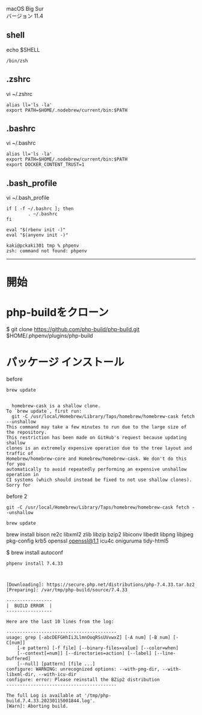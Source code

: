 macOS Big Sur  
バージョン 11.4

## shell
echo $SHELL
```
/bin/zsh
```


## .zshrc
vi ~/.zshrc
```
alias ll='ls -la'
export PATH=$HOME/.nodebrew/current/bin:$PATH
```

## .bashrc
vi ~/.bashrc
```
alias ll='ls -la'
export PATH=$HOME/.nodebrew/current/bin:$PATH
export DOCKER_CONTENT_TRUST=1
```

## .bash_profile
vi ~/.bash_profile
```
if [ -f ~/.bashrc ]; then
        . ~/.bashrc
fi

eval "$(rbenv init -)"
eval "$(anyenv init -)"
```



```
kaki@pckaki301 tmp % phpenv
zsh: command not found: phpenv
```

___________
# 開始


# php-buildをクローン
$ 
git clone https://github.com/php-build/php-build.git $HOME/.phpenv/plugins/php-build

# パッケージ インストール

before
```
brew update


  homebrew-cask is a shallow clone.
To `brew update`, first run:
  git -C /usr/local/Homebrew/Library/Taps/homebrew/homebrew-cask fetch --unshallow
This command may take a few minutes to run due to the large size of the repository.
This restriction has been made on GitHub's request because updating shallow
clones is an extremely expensive operation due to the tree layout and traffic of
Homebrew/homebrew-core and Homebrew/homebrew-cask. We don't do this for you
automatically to avoid repeatedly performing an expensive unshallow operation in
CI systems (which should instead be fixed to not use shallow clones). Sorry for
```

before 2
```
git -C /usr/local/Homebrew/Library/Taps/homebrew/homebrew-cask fetch --unshallow

brew update
```



brew install bison re2c libxml2 zlib libzip bzip2 libiconv libedit libpng libjpeg pkg-config krb5 openssl openssl@1.1 icu4c oniguruma tidy-html5


$ 
brew install autoconf





```
phpenv install 7.4.33



[Downloading]: https://secure.php.net/distributions/php-7.4.33.tar.bz2
[Preparing]: /var/tmp/php-build/source/7.4.33

-----------------
|  BUILD ERROR  |
-----------------

Here are the last 10 lines from the log:

-----------------------------------------
usage: grep [-abcDEFGHhIiJLlmnOoqRSsUVvwxZ] [-A num] [-B num] [-C[num]]
	[-e pattern] [-f file] [--binary-files=value] [--color=when]
	[--context[=num]] [--directories=action] [--label] [--line-buffered]
	[--null] [pattern] [file ...]
configure: WARNING: unrecognized options: --with-png-dir, --with-libxml-dir, --with-icu-dir
configure: error: Please reinstall the BZip2 distribution
-----------------------------------------

The full Log is available at '/tmp/php-build.7.4.33.20230115001844.log'.
[Warn]: Aborting build.
```
